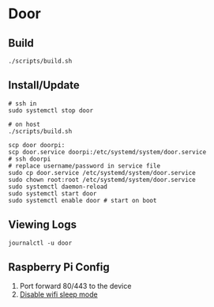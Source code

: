 # Door

## Build

```
./scripts/build.sh
```

## Install/Update

```
# ssh in
sudo systemctl stop door

# on host
./scripts/build.sh

scp door doorpi:
scp door.service doorpi:/etc/systemd/system/door.service
# ssh doorpi
# replace username/password in service file
sudo cp door.service /etc/systemd/system/door.service
sudo chown root:root /etc/systemd/system/door.service
sudo systemctl daemon-reload
sudo systemctl start door
sudo systemctl enable door # start on boot
```

## Viewing Logs

```
journalctl -u door
```

## Raspberry Pi Config

1. Port forward 80/443 to the device
1. [Disable wifi sleep mode](https://www.heelpbook.net/2021/raspberry-pi-4-preventing-wifi-module-to-go-to-sleep-mode/)
